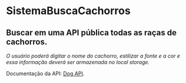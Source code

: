 # SistemaBuscaCachorros
## Buscar em uma API pública todas as raças de cachorros.

<i>O usuário poderá digitar o nome do cachorro, estilizar a fonte e a cor e essa informação deverá ser armazenada no local storage.</i>

Documentação da API: <a href="https://dog.ceo/dog-api/">Dog API</a>.
